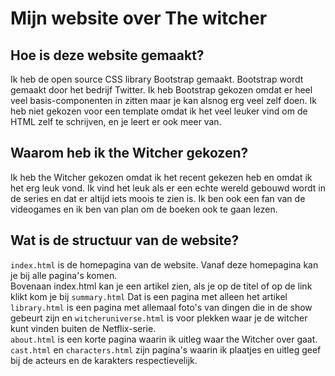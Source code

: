 Mijn website over The witcher
=============================

## Hoe is deze website gemaakt?
Ik heb de open source CSS library Bootstrap gemaakt. Bootstrap wordt gemaakt door het bedrijf Twitter. Ik heb Bootstrap gekozen omdat er heel veel basis-componenten in zitten maar je kan alsnog erg veel zelf doen. Ik heb niet gekozen voor een template omdat ik het veel leuker vind om de HTML zelf te schrijven, en je leert er ook meer van.

## Waarom heb ik the Witcher gekozen?
Ik heb the Witcher gekozen omdat ik het recent gekezen heb en omdat ik het erg leuk vond. Ik vind het leuk als er een echte wereld gebouwd wordt in de series en dat er altijd iets moois te zien is. Ik ben ook een fan van de videogames en ik ben van plan om de boeken ook te gaan lezen.

## Wat is de structuur van de website?
`index.html` is de homepagina van de website. Vanaf deze homepagina kan je bij alle pagina's komen.
<br>
Bovenaan index.html kan je een artikel zien, als je op de titel of op de link klikt kom je bij `summary.html` Dat is een pagina met alleen het artikel
<br>
`library.html` is een pagina met allemaal foto's van dingen die in de show gebeurt zijn en `witcheruniverse.html` is voor plekken waar je de witcher kunt vinden buiten de Netflix-serie.
<br>
`about.html` is een korte pagina waarin ik uitleg waar the Witcher over gaat.
<br>
`cast.html` en `characters.html` zijn pagina's waarin ik plaatjes en uitleg geef bij de acteurs en de karakters respectievelijk. 
